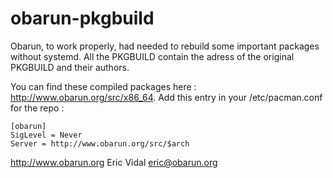 # obarun-pkgbuild
Obarun, to work properly, had needed to rebuild some important packages without systemd.
All the PKGBUILD contain the adress of the original PKGBUILD and their authors.

You can find these compiled packages here : http://www.obarun.org/src/x86_64. 
Add this entry in your /etc/pacman.conf for the repo :
	
	[obarun]
	SigLevel = Never
	Server = http://www.obarun.org/src/$arch

http://www.obarun.org
Eric Vidal eric@obarun.org
